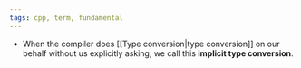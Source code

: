 ```yaml
---
tags: cpp, term, fundamental
---
```


- When the compiler does [[Type conversion|type conversion]] on our behalf without us explicitly asking, we call this **implicit type conversion**.
